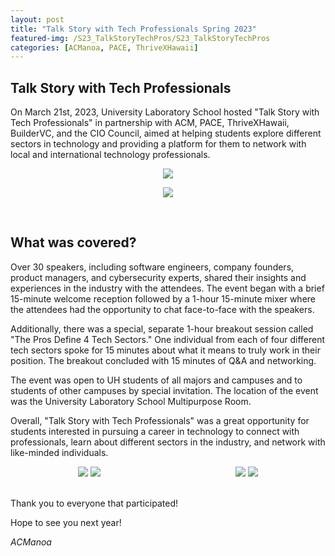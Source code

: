 ```yaml
---
layout: post
title: "Talk Story with Tech Professionals Spring 2023"
featured-img: /S23_TalkStoryTechPros/S23_TalkStoryTechPros
categories: [ACManoa, PACE, ThriveXHawaii]
---
```


## Talk Story with Tech Professionals

On March 21st, 2023, University Laboratory School hosted "Talk Story with Tech Professionals" in partnership with ACM, PACE, ThriveXHawaii, BuilderVC, and the CIO Council, aimed at helping students explore different sectors in technology and providing a platform for them to network with local and international technology professionals.

<center>
	<figure class="full">
	    <img src="/assets/img/posts/talkstory-sp23/216.JPG" data-featherlight data-featherlight-target-attr="src">
	</figure>
</center>
<center>
	<figure class="full">
	    <img src="/assets/img/posts/talkstory-sp23/232.JPG" data-featherlight data-featherlight-target-attr="src">
	</figure>
</center>
<br>

## What was covered?

Over 30 speakers, including software engineers, company founders, product managers, and cybersecurity experts, shared their insights and experiences in the industry with the attendees. The event began with a brief 15-minute welcome reception followed by a 1-hour 15-minute mixer where the attendees had the opportunity to chat face-to-face with the speakers.

Additionally, there was a special, separate 1-hour breakout session called "The Pros Define 4 Tech Sectors." One individual from each of four different tech sectors spoke for 15 minutes about what it means to truly work in their position. The breakout concluded with 15 minutes of Q&A and networking.

The event was open to UH students of all majors and campuses and to students of other campuses by special invitation. The location of the event was the University Laboratory School Multipurpose Room.

Overall, "Talk Story with Tech Professionals" was a great opportunity for students interested in pursuing a career in technology to connect with professionals, learn about different sectors in the industry, and network with like-minded individuals.

<center>
	<div class="row" style="display: flex"> 
	  <div class="column">
		<img src="/assets/img/posts/talkstory-sp23/242.JPG" data-featherlight data-featherlight-target-attr="src">
		<img src="/assets/img/posts/talkstory-sp23/238.JPG" data-featherlight data-featherlight-target-attr="src">
	  </div>
	  <div class="column">
		<img src="/assets/img/posts/talkstory-sp23/236.JPG" data-featherlight data-featherlight-target-attr="src">
		<img src="/assets/img/posts/talkstory-sp23/202.JPG" data-featherlight data-featherlight-target-attr="src">
	  </div> 
	</div>
</center>

<br>

Thank you to everyone that participated!

Hope to see you next year!

_ACManoa_  

<link href="//cdn.rawgit.com/noelboss/featherlight/1.7.13/release/featherlight.min.css" type="text/css" rel="stylesheet" />
<script src="//code.jquery.com/jquery-latest.js"></script>
<script src="//cdn.rawgit.com/noelboss/featherlight/1.7.13/release/featherlight.min.js" type="text/javascript" charset="utf-8"></script>
<style>
